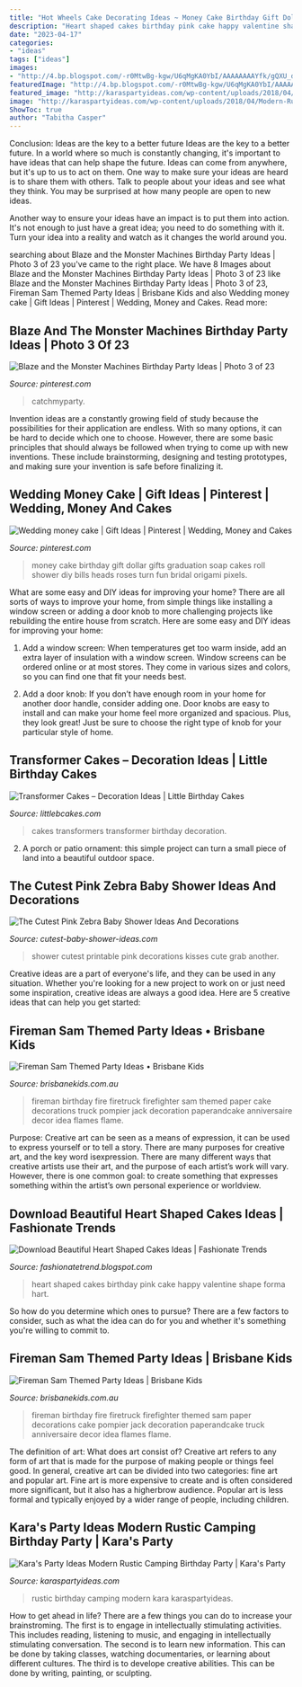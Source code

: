 ```yaml
---
title: "Hot Wheels Cake Decorating Ideas ~ Money Cake Birthday Gift Dollar Gifts Graduation Soap Cakes Roll Shower Diy Bills Heads Roses Turn Fun Bridal Origami Pixels"
description: "Heart shaped cakes birthday pink cake happy valentine shape forma hart"
date: "2023-04-17"
categories:
- "ideas"
tags: ["ideas"]
images:
- "http://4.bp.blogspot.com/-r0MtwBg-kgw/U6qMgKA0YbI/AAAAAAAAYfk/gQXU_d9IHjs/s1600/Download-Beautiful-Heart-Shaped-Cakes-Ideas-4.png"
featuredImage: "http://4.bp.blogspot.com/-r0MtwBg-kgw/U6qMgKA0YbI/AAAAAAAAYfk/gQXU_d9IHjs/s1600/Download-Beautiful-Heart-Shaped-Cakes-Ideas-4.png"
featured_image: "http://karaspartyideas.com/wp-content/uploads/2018/04/Modern-Rustic-Camping-Birthday-Party-via-Karas-Party-Ideas-KarasPartyIdeas.com1_.jpg"
image: "http://karaspartyideas.com/wp-content/uploads/2018/04/Modern-Rustic-Camping-Birthday-Party-via-Karas-Party-Ideas-KarasPartyIdeas.com1_.jpg"
ShowToc: true
author: "Tabitha Casper"
---
```



Conclusion: Ideas are the key to a better future
Ideas are the key to a better future. In a world where so much is constantly changing, it's important to have ideas that can help shape the future. Ideas can come from anywhere, but it's up to us to act on them.
One way to make sure your ideas are heard is to share them with others. Talk to people about your ideas and see what they think. You may be surprised at how many people are open to new ideas.

Another way to ensure your ideas have an impact is to put them into action. It's not enough to just have a great idea; you need to do something with it. Turn your idea into a reality and watch as it changes the world around you.

	

		
searching about Blaze and the Monster Machines Birthday Party Ideas | Photo 3 of 23 you've came to the right place. We have 8 Images about Blaze and the Monster Machines Birthday Party Ideas | Photo 3 of 23 like Blaze and the Monster Machines Birthday Party Ideas | Photo 3 of 23, Fireman Sam Themed Party Ideas | Brisbane Kids and also Wedding money cake | Gift Ideas | Pinterest | Wedding, Money and Cakes. Read more:
		
    
## Blaze And The Monster Machines Birthday Party Ideas | Photo 3 Of 23

<img loading=lazy src="https://i.pinimg.com/736x/78/f1/d0/78f1d07fce0f96a751c874dab78bc4e7.jpg" onerror="this.onerror=null;this.src='https://tse1.mm.bing.net/th?id=OIP.xWdhZtRE6qGqPHFEvjIOiAHaJ3&amp;pid=15.1';" alt="Blaze and the Monster Machines Birthday Party Ideas | Photo 3 of 23">

_Source: pinterest.com_

>catchmyparty. 

	

Invention ideas are a constantly growing field of study because the possibilities for their application are endless. With so many options, it can be hard to decide which one to choose. However, there are some basic principles that should always be followed when trying to come up with new inventions. These include brainstorming, designing and testing prototypes, and making sure your invention is safe before finalizing it.

    
## Wedding Money Cake | Gift Ideas | Pinterest | Wedding, Money And Cakes

<img loading=lazy src="https://s-media-cache-ak0.pinimg.com/736x/32/cf/1c/32cf1ca2faa3ed8c2e46cde6904fc976.jpg" onerror="this.onerror=null;this.src='https://tse3.mm.bing.net/th?id=OIP.lyTqiZWW6PpVZZKV7l68DAHaJ4&amp;pid=15.1';" alt="Wedding money cake | Gift Ideas | Pinterest | Wedding, Money and Cakes">

_Source: pinterest.com_

>money cake birthday gift dollar gifts graduation soap cakes roll shower diy bills heads roses turn fun bridal origami pixels. 

	

What are some easy and DIY ideas for improving your home?
There are all sorts of ways to improve your home, from simple things like installing a window screen or adding a door knob to more challenging projects like rebuilding the entire house from scratch. Here are some easy and DIY ideas for improving your home: 
1. Add a window screen: When temperatures get too warm inside, add an extra layer of insulation with a window screen. Window screens can be ordered online or at most stores. They come in various sizes and colors, so you can find one that fit your needs best.

2. Add a door knob: If you don’t have enough room in your home for another door handle, consider adding one. Door knobs are easy to install and can make your home feel more organized and spacious. Plus, they look great! Just be sure to choose the right type of knob for your particular style of home.

    
## Transformer Cakes – Decoration Ideas | Little Birthday Cakes

<img loading=lazy src="http://www.littlebcakes.com/wp-content/uploads/2014/01/Transformers-Cakes.jpg" onerror="this.onerror=null;this.src='https://tse4.mm.bing.net/th?id=OIP.eHYRBmX5yNIexl5GHSDxVQHaJ4&amp;pid=15.1';" alt="Transformer Cakes – Decoration Ideas | Little Birthday Cakes">

_Source: littlebcakes.com_

>cakes transformers transformer birthday decoration. 

	

2. A porch or patio ornament: this simple project can turn a small piece of land into a beautiful outdoor space. 

    
## The Cutest Pink Zebra Baby Shower Ideas And Decorations

<img loading=lazy src="https://www.cutest-baby-shower-ideas.com/images/kissesfrombaby.jpg" onerror="this.onerror=null;this.src='https://tse2.mm.bing.net/th?id=OIP.4N4F6oASPyQBtp_AwlxBRAHaJ4&amp;pid=15.1';" alt="The Cutest Pink Zebra Baby Shower Ideas And Decorations">

_Source: cutest-baby-shower-ideas.com_

>shower cutest printable pink decorations kisses cute grab another. 

	

Creative ideas are a part of everyone's life, and they can be used in any situation. Whether you're looking for a new project to work on or just need some inspiration, creative ideas are always a good idea. Here are 5 creative ideas that can help you get started: 

    
## Fireman Sam Themed Party Ideas • Brisbane Kids

<img loading=lazy src="http://www.brisbanekids.com.au/wp-content/uploads/2014/05/b75cdaeb057b0c974f4f9d41177e7e06.jpg" onerror="this.onerror=null;this.src='https://tse1.mm.bing.net/th?id=OIP.uc0EDrYZNU1w9D7tEuqJJAHaLH&amp;pid=15.1';" alt="Fireman Sam Themed Party Ideas • Brisbane Kids">

_Source: brisbanekids.com.au_

>fireman birthday fire firetruck firefighter sam themed paper cake decorations truck pompier jack decoration paperandcake anniversaire decor idea flames flame. 

	

Purpose:
Creative art can be seen as a means of expression, it can be used to express yourself or to tell a story. There are many purposes for creative art, and the key word isexpression. There are many different ways that creative artists use their art, and the purpose of each artist’s work will vary. However, there is one common goal: to create something that expresses something within the artist’s own personal experience or worldview.

    
## Download Beautiful Heart Shaped Cakes Ideas | Fashionate Trends

<img loading=lazy src="http://4.bp.blogspot.com/-r0MtwBg-kgw/U6qMgKA0YbI/AAAAAAAAYfk/gQXU_d9IHjs/s1600/Download-Beautiful-Heart-Shaped-Cakes-Ideas-4.png" onerror="this.onerror=null;this.src='https://tse1.mm.bing.net/th?id=OIP.CS15wUB_7yayc-C5-ZspswHaFK&amp;pid=15.1';" alt="Download Beautiful Heart Shaped Cakes Ideas | Fashionate Trends">

_Source: fashionatetrend.blogspot.com_

>heart shaped cakes birthday pink cake happy valentine shape forma hart. 

	

So how do you determine which ones to pursue? There are a few factors to consider, such as what the idea can do for you and whether it's something you're willing to commit to.

    
## Fireman Sam Themed Party Ideas | Brisbane Kids

<img loading=lazy src="https://brisbanekids.com.au/wp-content/uploads/2014/05/b75cdaeb057b0c974f4f9d41177e7e06.jpg" onerror="this.onerror=null;this.src='https://tse4.mm.bing.net/th?id=OIP.w_8uDtCIj1pJQN88D2mu5AHaLH&amp;pid=15.1';" alt="Fireman Sam Themed Party Ideas | Brisbane Kids">

_Source: brisbanekids.com.au_

>fireman birthday fire firetruck firefighter themed sam paper decorations cake pompier jack decoration paperandcake truck anniversaire decor idea flames flame. 

	

The definition of art: What does art consist of?
Creative art refers to any form of art that is made for the purpose of making people or things feel good. In general, creative art can be divided into two categories: fine art and popular art. Fine art is more expensive to create and is often considered more significant, but it also has a higherbrow audience. Popular art is less formal and typically enjoyed by a wider range of people, including children.

    
## Kara&#039;s Party Ideas Modern Rustic Camping Birthday Party | Kara&#039;s Party

<img loading=lazy src="http://karaspartyideas.com/wp-content/uploads/2018/04/Modern-Rustic-Camping-Birthday-Party-via-Karas-Party-Ideas-KarasPartyIdeas.com1_.jpg" onerror="this.onerror=null;this.src='https://tse1.mm.bing.net/th?id=OIP.JIGSBNrDb8HE85lDhFtyVwHaLI&amp;pid=15.1';" alt="Kara&#039;s Party Ideas Modern Rustic Camping Birthday Party | Kara&#039;s Party">

_Source: karaspartyideas.com_

>rustic birthday camping modern kara karaspartyideas. 

	

How to get ahead in life? There are a few things you can do to increase your brainstroming. The first is to engage in intellectually stimulating activities. This includes reading, listening to music, and engaging in intellectually stimulating conversation. The second is to learn new information. This can be done by taking classes, watching documentaries, or learning about different cultures. The third is to develope creative abilities. This can be done by writing, painting, or sculpting.

